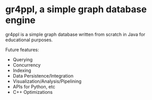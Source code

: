 # gr4ppl, a simple graph database engine

gr4ppl is a simple graph database written from scratch in Java for educational purposes. 

Future features:
- Querying
- Concurrency
- Indexing
- Data Persistence/Integration
- Visualization/Analysis/Pipelining
- APIs for Python, etc
- C++ Optimizations